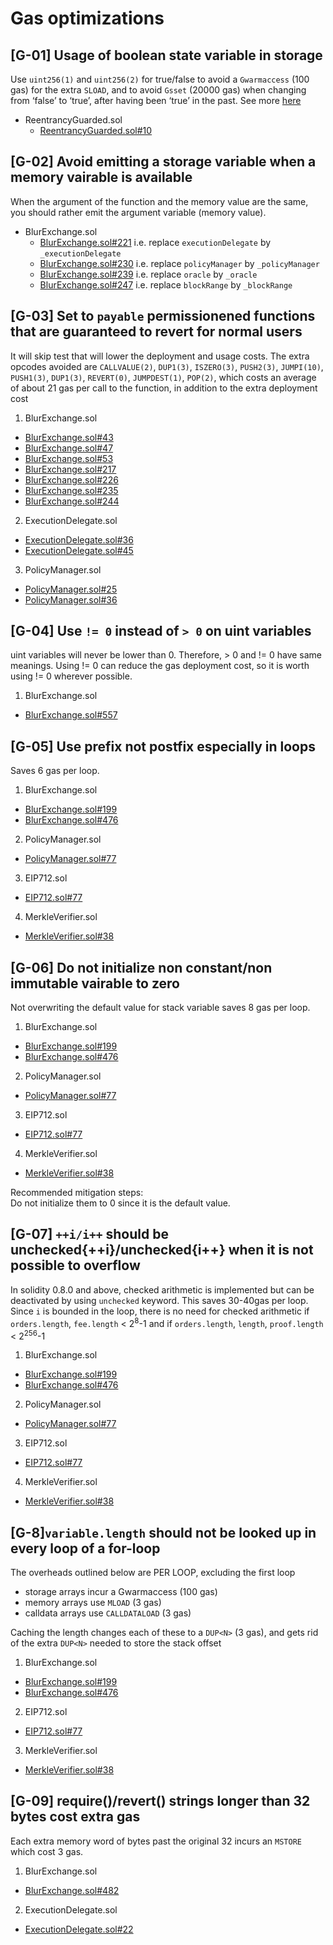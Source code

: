# **Gas optimizations**


## [G-01] Usage of boolean state variable in storage

Use `uint256(1)` and `uint256(2)` for true/false to avoid a `Gwarmaccess` (100 gas) for the extra `SLOAD`, and to avoid `Gsset` (20000 gas) when changing from ‘false’ to ‘true’, after having been ‘true’ in the past.
See more [here](https://github.com/OpenZeppelin/openzeppelin-contracts/blob/58f635312aa21f947cae5f8578638a85aa2519f5/contracts/security/ReentrancyGuard.sol#L23-L27)


- ReentrancyGuarded.sol
  - [ReentrancyGuarded.sol#10](https://github.com/code-423n4/2022-10-blur/blob/main/contracts/lib/ReentrancyGuarded.sol#10)




## [G-02] Avoid emitting a storage variable when a memory vairable is available
When the argument of the function and the memory value are the same, you should rather emit the argument variable (memory value).

- BlurExchange.sol
  - [BlurExchange.sol#221](https://github.com/code-423n4/2022-10-blur/blob/main/contracts/BlurExchange.sol#221) i.e. replace `executionDelegate` by `_executionDelegate`
  - [BlurExchange.sol#230](https://github.com/code-423n4/2022-10-blur/blob/main/contracts/BlurExchange.sol#230) i.e. replace `policyManager` by `_policyManager`
  - [BlurExchange.sol#239](https://github.com/code-423n4/2022-10-blur/blob/main/contracts/BlurExchange.sol#239) i.e. replace `oracle` by `_oracle`
  - [BlurExchange.sol#247](https://github.com/code-423n4/2022-10-blur/blob/main/contracts/BlurExchange.sol#247) i.e. replace `blockRange` by `_blockRange`



## [G-03] Set to `payable` permissionened functions that are guaranteed to revert for normal users
It will skip test that will lower the deployment and usage costs.
The extra opcodes avoided are `CALLVALUE(2)`, `DUP1(3)`, `ISZERO(3)`, `PUSH2(3)`, `JUMPI(10)`, `PUSH1(3)`, `DUP1(3)`, `REVERT(0)`, `JUMPDEST(1)`, `POP(2)`, which costs an average of about 21 gas per call to the function, in addition to the extra deployment cost

1. BlurExchange.sol
  - [BlurExchange.sol#43](https://github.com/code-423n4/2022-10-blur/blob/main/contracts/BlurExchange.sol#43)
  - [BlurExchange.sol#47](https://github.com/code-423n4/2022-10-blur/blob/main/contracts/BlurExchange.sol#47)
  - [BlurExchange.sol#53](https://github.com/code-423n4/2022-10-blur/blob/main/contracts/BlurExchange.sol#53)
  - [BlurExchange.sol#217](https://github.com/code-423n4/2022-10-blur/blob/main/contracts/BlurExchange.sol#217)
  - [BlurExchange.sol#226](https://github.com/code-423n4/2022-10-blur/blob/main/contracts/BlurExchange.sol#226)
  - [BlurExchange.sol#235](https://github.com/code-423n4/2022-10-blur/blob/main/contracts/BlurExchange.sol#235)
  - [BlurExchange.sol#244](https://github.com/code-423n4/2022-10-blur/blob/main/contracts/BlurExchange.sol#244)



2. ExecutionDelegate.sol
  - [ExecutionDelegate.sol#36](https://github.com/code-423n4/2022-10-blur/blob/main/contracts/ExecutionDelegate.sol#36)
  - [ExecutionDelegate.sol#45](https://github.com/code-423n4/2022-10-blur/blob/main/contracts/ExecutionDelegate.sol#45)


3. PolicyManager.sol
  - [PolicyManager.sol#25](https://github.com/code-423n4/2022-10-blur/blob/main/contracts/PolicyManager.sol#25)
  - [PolicyManager.sol#36](https://github.com/code-423n4/2022-10-blur/blob/main/contracts/PolicyManager.sol#36)


## [G-04] Use `!= 0` instead of `> 0` on uint variables
uint variables will never be lower than 0. Therefore, > 0 and != 0 have same meanings. Using != 0 can reduce the gas deployment cost, so it is worth using != 0 wherever possible.

1. BlurExchange.sol
  - [BlurExchange.sol#557](https://github.com/code-423n4/2022-10-blur/blob/main/contracts/BlurExchange.sol#557)




## [G-05] Use prefix not postfix especially in loops
Saves 6 gas per loop.

1. BlurExchange.sol
  - [BlurExchange.sol#199](https://github.com/code-423n4/2022-10-blur/blob/main/contracts/BlurExchange.sol#199)
  - [BlurExchange.sol#476](https://github.com/code-423n4/2022-10-blur/blob/main/contracts/BlurExchange.sol#476)


2. PolicyManager.sol
  - [PolicyManager.sol#77](https://github.com/code-423n4/2022-10-blur/blob/main/contracts/PolicyManager.sol#77)


3. EIP712.sol
  - [EIP712.sol#77](https://github.com/code-423n4/2022-10-blur/blob/main/contracts/lib/EIP712.sol#77)


4. MerkleVerifier.sol
  - [MerkleVerifier.sol#38](https://github.com/code-423n4/2022-10-blur/blob/main/contracts/lib/MerkleVerifier.sol#38)


## [G-06] Do not initialize non constant/non immutable vairable to zero
Not overwriting the default value for stack variable saves 8 gas per loop.

1. BlurExchange.sol
  - [BlurExchange.sol#199](https://github.com/code-423n4/2022-10-blur/blob/main/contracts/BlurExchange.sol#199)
  - [BlurExchange.sol#476](https://github.com/code-423n4/2022-10-blur/blob/main/contracts/BlurExchange.sol#476)


2. PolicyManager.sol
  - [PolicyManager.sol#77](https://github.com/code-423n4/2022-10-blur/blob/main/contracts/PolicyManager.sol#77)


3. EIP712.sol
  - [EIP712.sol#77](https://github.com/code-423n4/2022-10-blur/blob/main/contracts/lib/EIP712.sol#77)



4. MerkleVerifier.sol
  - [MerkleVerifier.sol#38](https://github.com/code-423n4/2022-10-blur/blob/main/contracts/lib/MerkleVerifier.sol#38)


Recommended mitigation steps: \
Do not initialize them to 0 since it is the default value.


## [G-07] `++i/i++` should be unchecked{++i}/unchecked{i++} when it is not possible to overflow
In solidity 0.8.0 and above, checked arithmetic is implemented but can be deactivated by using `unchecked` keyword. This saves 30-40gas per loop. Since `i` is bounded in the loop, there is no need for checked arithmetic if `orders.length`, `fee.length` < 2<sup>8</sup>-1 and if `orders.length`, `length`, `proof.length` < 2<sup>256</sup>-1

1. BlurExchange.sol
  - [BlurExchange.sol#199](https://github.com/code-423n4/2022-10-blur/blob/main/contracts/BlurExchange.sol#199)
  - [BlurExchange.sol#476](https://github.com/code-423n4/2022-10-blur/blob/main/contracts/BlurExchange.sol#476)


2. PolicyManager.sol
  - [PolicyManager.sol#77](https://github.com/code-423n4/2022-10-blur/blob/main/contracts/PolicyManager.sol#77)


3. EIP712.sol
  - [EIP712.sol#77](https://github.com/code-423n4/2022-10-blur/blob/main/contracts/lib/EIP712.sol#77)


4. MerkleVerifier.sol
  - [MerkleVerifier.sol#38](https://github.com/code-423n4/2022-10-blur/blob/main/contracts/lib/MerkleVerifier.sol#38)

## [G-8]`variable.length` should not be looked up in every loop of a for-loop
The overheads outlined below are PER LOOP, excluding the first loop

  - storage arrays incur a Gwarmaccess (100 gas)
  - memory arrays use `MLOAD` (3 gas)
  - calldata arrays use `CALLDATALOAD` (3 gas)

Caching the length changes each of these to a `DUP<N>` (3 gas), and gets rid of the extra `DUP<N>` needed to store the stack offset

1. BlurExchange.sol
  - [BlurExchange.sol#199](https://github.com/code-423n4/2022-10-blur/blob/main/contracts/BlurExchange.sol#199)
  - [BlurExchange.sol#476](https://github.com/code-423n4/2022-10-blur/blob/main/contracts/BlurExchange.sol#476)


2. EIP712.sol
  - [EIP712.sol#77](https://github.com/code-423n4/2022-10-blur/blob/main/contracts/lib/EIP712.sol#77)


3. MerkleVerifier.sol
  - [MerkleVerifier.sol#38](https://github.com/code-423n4/2022-10-blur/blob/main/contracts/lib/MerkleVerifier.sol#38)


## [G-09] require()/revert() strings longer than 32 bytes cost extra gas
Each extra memory word of bytes past the original 32 incurs an `MSTORE` which cost 3 gas.

1. BlurExchange.sol
  - [BlurExchange.sol#482](https://github.com/code-423n4/2022-10-blur/blob/main/contracts/BlurExchange.sol#482)


2. ExecutionDelegate.sol
  - [ExecutionDelegate.sol#22](https://github.com/code-423n4/2022-10-blur/blob/main/contracts/ExecutionDelegate.sol#22)
